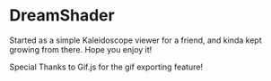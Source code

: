 # DreamShader
Started as a simple Kaleidoscope viewer for a friend, and kinda kept growing from there. Hope you enjoy it!

Special Thanks to Gif.js for the gif exporting feature! 